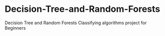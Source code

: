 # Decision-Tree-and-Random-Forests
Decision Tree and Random Forests Classifying algorithms project for Beginners
